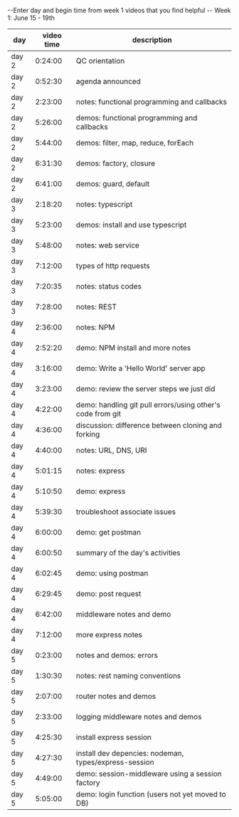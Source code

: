 --Enter day and begin time from week 1 videos that you find helpful --
Week 1: June 15 - 19th


| day | video time | description |
|--------------|------------|-------------|
| day 2 | 0:24:00 | QC orientation |
| day 2 | 0:52:30 | agenda announced |
| day 2 | 2:23:00 | notes: functional programming and callbacks |
| day 2 | 5:26:00 | demos: functional programming and callbacks |
| day 2 | 5:44:00 | demos: filter, map, reduce, forEach |
| day 2 | 6:31:30 | demos: factory, closure  |
| day 2 | 6:41:00 | demos: guard, default |
| day 3 | 2:18:20 | notes: typescript |
| day 3 | 5:23:00 | demos: install and use typescript |
| day 3 | 5:48:00 | notes: web service |
| day 3 | 7:12:00 | types of http requests |
| day 3 | 7:20:35 | notes: status codes |
| day 3 | 7:28:00 | notes: REST |
| day 4 | 2:36:00 | notes: NPM |
| day 4 | 2:52:20 | demo: NPM install and more notes |
| day 4 | 3:16:00 | demo: Write a 'Hello World' server app |
| day 4 | 3:23:00 | demo: review the server steps we just did |
| day 4 | 4:22:00 | demo: handling git pull errors/using other's code from git |
| day 4 | 4:36:00 | discussion: difference between cloning and forking |
| day 4 | 4:40:00 | notes: URL, DNS, URI |
| day 4 | 5:01:15 | notes: express |
| day 4 | 5:10:50 | demo: express |
| day 4 | 5:39:30 | troubleshoot associate issues |
| day 4 | 6:00:00 | demo: get postman |
| day 4 | 6:00:50 | summary of the day's activities |
| day 4 | 6:02:45 | demo: using postman |
| day 4 | 6:29:45 | demo: post request |
| day 4 | 6:42:00 | middleware notes and demo |
| day 4 | 7:12:00 | more express notes |
| day 5 | 0:23:00 | notes and demos: errors |
| day 5 | 1:30:30 | notes: rest naming conventions |
| day 5 | 2:07:00 | router notes and demos |
| day 5 | 2:33:00 | logging middleware notes and demos |
| day 5 | 4:25:30 | install express session |
| day 5 | 4:27:30 | install dev depencies: nodeman, types/express-session |
| day 5 | 4:49:00 | demo: session-middleware using a session factory|
| day 5 | 5:05:00 | demo: login function (users not yet moved to DB) |
